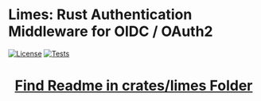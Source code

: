 # Limes: Rust Authentication Middleware for OIDC / OAuth2
[![License](https://img.shields.io/badge/License-Apache_2.0-blue.svg)](https://opensource.org/licenses/Apache-2.0)
[![Tests](https://github.com/vakamo-labs/limes-rs/actions/workflows/ci.yaml/badge.svg)](https://github.com/vakamo-labs/limes-rs/actions/workflows/ci.yaml)

<h1 align="center"><a href="https://github.com/vakamo-labs/limes-rs/tree/main/crates/limes">Find Readme in crates/limes Folder</a></h1>
